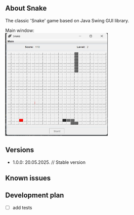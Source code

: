 ## About Snake

The classic 'Snake' game based on Java Swing GUI library.

Main window:<br/>
<img src="/src/main/resources/images/screenshots/mainWindow.png" width="324" height="324">


## Versions

- 1.0.0: 20.05.2025. // Stable version

## Known issues



## Development plan

- [ ] add tests

